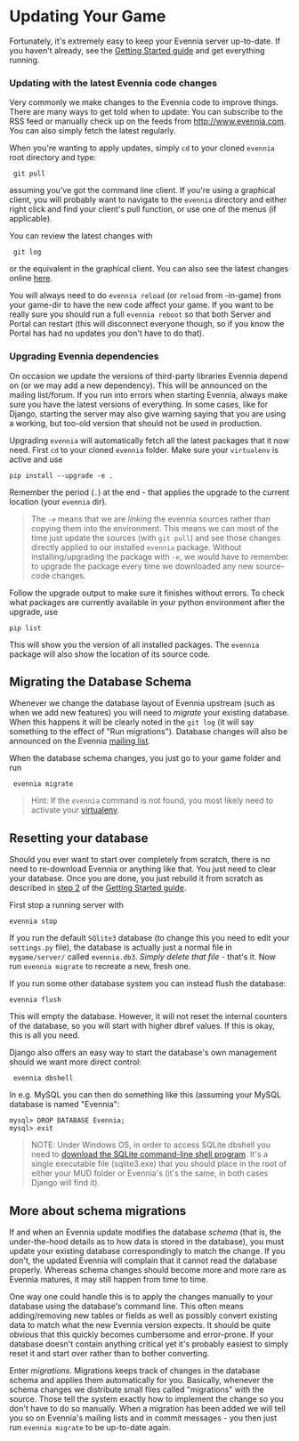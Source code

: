 # Updating Your Game


Fortunately, it's extremely easy to keep your Evennia server up-to-date. If you haven't already, see
the [Getting Started guide](Setup/Getting-Started) and get everything running.

### Updating with the latest Evennia code changes

Very commonly we make changes to the Evennia code to improve things. There are many ways to get told
when to update: You can subscribe to the RSS feed or manually check up on the feeds from
http://www.evennia.com. You can also simply fetch the latest regularly.

When you're wanting to apply updates, simply `cd` to your cloned `evennia` root directory and type:

     git pull

assuming you've got the command line client. If you're using a graphical client, you will probably
want to navigate to the `evennia` directory and either right click and find your client's pull
function, or use one of the menus (if applicable).

You can review the latest changes with

     git log

or the equivalent in the graphical client. You can also see the latest changes online
[here](https://github.com/evennia/evennia/blob/master/CHANGELOG.md).

You will always need to do `evennia reload` (or `reload` from -in-game) from your game-dir to have
the new code affect your game. If you want to be really sure you should run a full `evennia reboot`
so that both Server and Portal can restart (this will disconnect everyone though, so if you know the
Portal has had no updates you don't have to do that).

### Upgrading Evennia dependencies

On occasion we update the versions of third-party libraries Evennia depend on (or we may add a new
dependency). This will be announced on the mailing list/forum. If you run into errors when starting
Evennia, always make sure you have the latest versions of everything. In some cases, like for
Django, starting the server may also give warning saying that you are using a working, but too-old
version that should not be used in production.

Upgrading `evennia` will automatically fetch all the latest packages that it now need. First `cd` to
your cloned `evennia` folder. Make sure your `virtualenv` is active and use
    
    pip install --upgrade -e . 

Remember the period (`.`) at the end - that applies the upgrade to the current location (your
`evennia` dir).

> The `-e` means that we are _linking_ the evennia sources rather than copying them into the
environment. This means we can most of the time just update the sources (with `git pull`) and see
those changes directly applied to our installed `evennia` package. Without installing/upgrading the
package with `-e`, we would have to remember to upgrade the package every time we downloaded any new
source-code changes.

Follow the upgrade output to make sure it finishes without errors. To check what packages are
currently available in your python environment after the upgrade, use

    pip list  

This will show you the version of all installed packages. The `evennia` package will also show the
location of its source code.

## Migrating the Database Schema

Whenever we change the database layout of Evennia upstream (such as when we add new features) you
will need to *migrate* your existing database. When this happens it will be clearly noted in the
`git log` (it will say something to the effect of "Run migrations"). Database changes will also be
announced on the Evennia [mailing list](https://groups.google.com/forum/#!forum/evennia).

When the database schema changes, you just go to your game folder and run

     evennia migrate

> Hint: If the `evennia` command is not found, you most likely need to activate your
[virtualenv](Glossary#virtualenv).

## Resetting your database

Should you ever want to start over completely from scratch, there is no need to re-download Evennia
or anything like that. You just need to clear your database. Once you are done, you just rebuild it
from scratch as described in [step 2](Setup/Getting-Started#step-2-setting-up-your-game) of the [Getting
Started guide](Getting-Started).

First stop a running server with

    evennia stop

If you run the default `SQlite3` database (to change this you need to edit your `settings.py` file),
the database is actually just a normal file in `mygame/server/` called `evennia.db3`. *Simply delete
that file* - that's it. Now run `evennia migrate` to recreate a new, fresh one.

If you run some other database system you can instead flush the database:

    evennia flush

This will empty the database. However, it will not reset the internal counters of the database, so
you will start with higher dbref values. If this is okay, this is all you need.

Django also offers an easy way to start the database's own management should we want more direct
control:

     evennia dbshell

In e.g. MySQL you can then do something like this (assuming your MySQL database is named "Evennia":

    mysql> DROP DATABASE Evennia;
    mysql> exit

> NOTE: Under Windows OS, in order to access SQLite dbshell you need to [download the SQLite
command-line shell program](https://www.sqlite.org/download.html). It's a single executable file
(sqlite3.exe) that you should place in the root of either your MUD folder or Evennia's (it's the
same, in both cases Django will find it).

## More about schema migrations

If and when an Evennia update modifies the database *schema* (that is, the under-the-hood details as
to how data is stored in the database), you must update your existing database correspondingly to
match the change. If you don't, the updated Evennia will complain that it cannot read the database
properly. Whereas schema changes should become more and more rare as Evennia matures, it may still
happen from time to time.

One way one could handle this is to apply the changes manually to your database using the database's
command line. This often means adding/removing new tables or fields as well as possibly convert
existing data to match what the new Evennia version expects. It should be quite obvious that this
quickly becomes cumbersome and error-prone.  If your database doesn't contain anything critical yet
it's probably easiest to simply reset it and start over rather than to bother converting.

Enter *migrations*. Migrations keeps track of changes in the database schema and applies them
automatically for you. Basically, whenever the schema changes we distribute small files called
"migrations" with the source. Those tell the system exactly how to implement the change so you don't
have to do so manually. When a migration has been added we will tell you so on Evennia's mailing
lists and in commit messages -
you then just run `evennia migrate` to be up-to-date again. 
